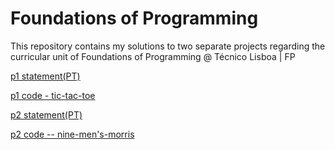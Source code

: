 # Foundations of Programming 

This repository contains my solutions to two separate projects regarding the curricular unit of Foundations of Programming @ Técnico Lisboa | FP

[p1 statement(PT)](../main/p1/fp/docs/p1-statement.pdf)


[p1 code - tic-tac-toe](../main/p1/fp/src/tictactoe.py)




[p2 statement(PT)](../main/p2/fp/docs/p2-statement.pdf)


[p2 code -- nine-men's-morris](../main/p2/fp/src/nine-mens-morris.py)

